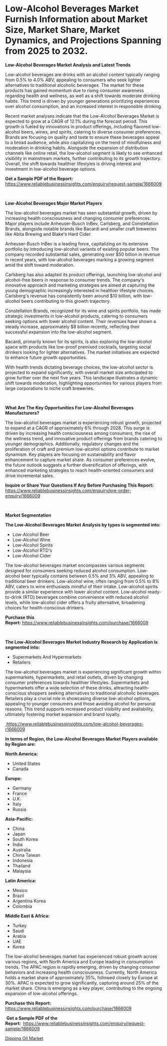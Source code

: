 <p><h1>Low-Alcohol Beverages Market Furnish Information about Market Size, Market Share, Market Dynamics, and Projections Spanning from 2025 to 2032.</h1></p><p><strong>Low-Alcohol Beverages Market Analysis and Latest Trends</strong></p>
<p><p>Low-alcohol beverages are drinks with an alcohol content typically ranging from 0.5% to 4.0% ABV, appealing to consumers who seek lighter alternatives to traditional alcoholic beverages. The market for these products has gained momentum due to rising consumer awareness regarding health and wellness, as well as a shift towards moderate drinking habits. This trend is driven by younger generations prioritizing experiences over alcohol consumption, and an increased interest in responsible drinking.</p><p>Recent market analyses indicate that the Low-Alcohol Beverages Market is expected to grow at a CAGR of 12.1% during the forecast period. This growth is fueled by innovations in product offerings, including flavored low-alcohol beers, wines, and spirits, catering to diverse consumer preferences. Brands are focusing on quality and taste to ensure these beverages appeal to a broad audience, while also capitalizing on the trend of mindfulness and moderation in drinking habits. Alongside the expansion of distribution channels like online retail, the low-alcohol segment is likely to see enhanced visibility in mainstream markets, further contributing to its growth trajectory. Overall, the shift towards healthier lifestyles is driving interest and investment in low-alcohol beverage options.</p></p>
<p><strong>Get a Sample PDF of the Report:&nbsp;</strong> <a href="https://www.reliablebusinessinsights.com/enquiry/request-sample/1666009?utm_campaign=2286&utm_medium=2&utm_source=Github&utm_content=ia&utm_term=14022025&utm_id=low-alcohol-beverages">https://www.reliablebusinessinsights.com/enquiry/request-sample/1666009</a></p>
<p>&nbsp;</p>
<p><strong>Low-Alcohol Beverages Major Market Players</strong></p>
<p><p>The low-alcohol beverages market has seen substantial growth, driven by increasing health consciousness and changing consumer preferences. Major players include Anheuser-Busch InBev, Carlsberg, and Constellation Brands, alongside notable brands like Bacardi and smaller craft breweries like Abita Brewing and Blake's Hard Cider.</p><p>Anheuser-Busch InBev is a leading force, capitalizing on its extensive portfolio by introducing low-alcohol variants of existing popular beers. The company recorded substantial sales, generating over $50 billion in revenue in recent years, with low-alcohol beverages marking a growing segment amid the shift toward moderation.</p><p>Carlsberg has also adapted its product offerings, launching low-alcohol and alcohol-free beers in response to consumer trends. The company's innovative approach and marketing strategies are aimed at capturing the young demographic increasingly interested in healthier lifestyle choices. Carlsberg's revenue has consistently been around $10 billion, with low-alcohol beers contributing to this growth trajectory.</p><p>Constellation Brands, recognized for its wine and spirits portfolio, has made strategic investments in low-alcohol products, catering to consumers seeking options with lower alcohol content. Their revenues have shown a steady increase, approximately $8 billion recently, reflecting their successful expansion into the low-alcohol segment.</p><p>Bacardi, primarily known for its spirits, is also exploring the low-alcohol space with products like low-proof premixed cocktails, targeting social drinkers looking for lighter alternatives. The market initiatives are expected to enhance future growth opportunities.</p><p>With health trends dictating beverage choices, the low-alcohol sector is projected to expand significantly, with overall market size anticipated to grow further over the next five years. This landscape illustrates a dynamic shift towards moderation, highlighting opportunities for various players from large corporations to niche craft breweries.</p></p>
<p>&nbsp;</p>
<p><strong>What Are The Key Opportunities For Low-Alcohol Beverages Manufacturers?</strong></p>
<p><p>The low-alcohol beverages market is experiencing robust growth, projected to expand at a CAGR of approximately 6% through 2028. This surge is driven by increasing health consciousness among consumers, the rise of the wellness trend, and innovative product offerings from brands catering to younger demographics. Additionally, regulatory changes and the proliferation of craft and premium low-alcohol options contribute to market dynamism. Key players are focusing on sustainability and flavor enhancement to capture market share. As consumer preferences evolve, the future outlook suggests a further diversification of offerings, with enhanced marketing strategies to reach health-oriented consumers and drive incremental sales.</p></p>
<p><strong>Inquire or Share Your Questions If Any Before Purchasing This Report:</strong> <a href="https://www.reliablebusinessinsights.com/enquiry/pre-order-enquiry/1666009?utm_campaign=2286&utm_medium=2&utm_source=Github&utm_content=ia&utm_term=14022025&utm_id=low-alcohol-beverages">https://www.reliablebusinessinsights.com/enquiry/pre-order-enquiry/1666009</a></p>
<p>&nbsp;</p>
<p><strong>Market Segmentation</strong></p>
<p><strong>The Low-Alcohol Beverages Market Analysis by types is segmented into:</strong></p>
<p><ul><li>Low-Alcohol Beer</li><li>Low-Alcohol Wine</li><li>Low-Alcohol Spirits</li><li>Low-Alcohol RTD's</li><li>Low-Alcohol Cider</li></ul></p>
<p><p>The low-alcohol beverages market encompasses various segments designed for consumers seeking reduced alcohol consumption. Low-alcohol beer typically contains between 0.5% and 3% ABV, appealing to traditional beer drinkers. Low-alcohol wine, often ranging from 0.5% to 8% ABV, caters to wine enthusiasts mindful of their intake. Low-alcohol spirits provide a similar experience with lower alcohol content. Low-alcohol ready-to-drink (RTD) beverages combine convenience with reduced alcohol levels, while low-alcohol cider offers a fruity alternative, broadening choices for health-conscious drinkers.</p></p>
<p><strong>Purchase this Report:&nbsp;</strong><a href="https://www.reliablebusinessinsights.com/purchase/1666009?utm_campaign=2286&utm_medium=2&utm_source=Github&utm_content=ia&utm_term=14022025&utm_id=low-alcohol-beverages">https://www.reliablebusinessinsights.com/purchase/1666009</a></p>
<p>&nbsp;</p>
<p><strong>The Low-Alcohol Beverages Market Industry Research by Application is segmented into:</strong></p>
<p><ul><li>Supermarkets And Hypermarkets</li><li>Retailers</li></ul></p>
<p><p>The low-alcohol beverages market is experiencing significant growth within supermarkets, hypermarkets, and retail outlets, driven by changing consumer preferences towards healthier lifestyles. Supermarkets and hypermarkets offer a wide selection of these drinks, attracting health-conscious shoppers seeking alternatives to traditional alcoholic beverages. Retailers play a crucial role in showcasing diverse low-alcohol options, appealing to younger consumers and those avoiding alcohol for personal reasons. This trend supports increased product visibility and availability, ultimately fostering market expansion and brand loyalty.</p></p>
<p><a href="https://www.reliablebusinessinsights.com/low-alcohol-beverages-r1666009?utm_campaign=2286&utm_medium=2&utm_source=Github&utm_content=ia&utm_term=14022025&utm_id=low-alcohol-beverages">&nbsp;https://www.reliablebusinessinsights.com/low-alcohol-beverages-r1666009</a></p>
<p><strong>In terms of Region, the Low-Alcohol Beverages Market Players available by Region are:</strong></p>
<p>
    <p> <strong> North America: </strong>
        <ul>
            <li>United States</li>
            <li>Canada</li>
        </ul>
        </p> 
    <p> <strong> Europe: </strong>
        <ul>
            <li>Germany</li>
            <li>France</li>
            <li>U.K.</li>
            <li>Italy</li>
            <li>Russia</li>
        </ul>
        </p> 
    <p> <strong> Asia-Pacific: </strong>
        <ul>
            <li>China</li>
            <li>Japan</li>
            <li>South Korea</li>
            <li>India</li>
            <li>Australia</li>
            <li>China Taiwan</li>
            <li>Indonesia</li>
            <li>Thailand</li>
            <li>Malaysia</li>
        </ul>
        </p> 
    <p> <strong> Latin America: </strong>
        <ul>
            <li>Mexico</li>
            <li>Brazil</li>
            <li>Argentina Korea</li>
            <li>Colombia</li>
        </ul>
        </p> 
    <p> <strong> Middle East & Africa: </strong>
        <ul>
            <li>Turkey</li>
            <li>Saudi</li>
            <li>Arabia</li>
            <li>UAE</li>
            <li>Korea</li>
        </ul>
    </p>
    </p>
<p><p>The low-alcohol beverages market has experienced robust growth across various regions, with North America and Europe leading in consumption trends. The APAC region is rapidly emerging, driven by changing consumer behaviors and increasing health consciousness. Currently, North America holds a market share of approximately 35%, followed closely by Europe at 30%. APAC is expected to grow significantly, capturing around 25% of the market share. China is emerging as a key player, contributing to the ongoing expansion of low-alcohol offerings.</p></p>
<p><strong>Purchase this Report: </strong><a href="https://www.reliablebusinessinsights.com/purchase/1666009?utm_campaign=2286&utm_medium=2&utm_source=Github&utm_content=ia&utm_term=14022025&utm_id=low-alcohol-beverages">https://www.reliablebusinessinsights.com/purchase/1666009</a></p>
<p>&nbsp;<strong>Get a Sample PDF of the Report:&nbsp;&nbsp;</strong><a href="https://www.reliablebusinessinsights.com/enquiry/request-sample/1666009?utm_campaign=2286&utm_medium=2&utm_source=Github&utm_content=ia&utm_term=14022025&utm_id=low-alcohol-beverages">https://www.reliablebusinessinsights.com/enquiry/request-sample/1666009</a></p>
<p><strong></strong></p>
<p><p><a href="https://github.com/triattwood9919/Market-Research-Report-List-1/blob/main/dipping-oil-market.md?utm_campaign=2286&utm_medium=2&utm_source=Github&utm_content=ia&utm_term=14022025&utm_id=low-alcohol-beverages">Dipping Oil Market</a></p></p>